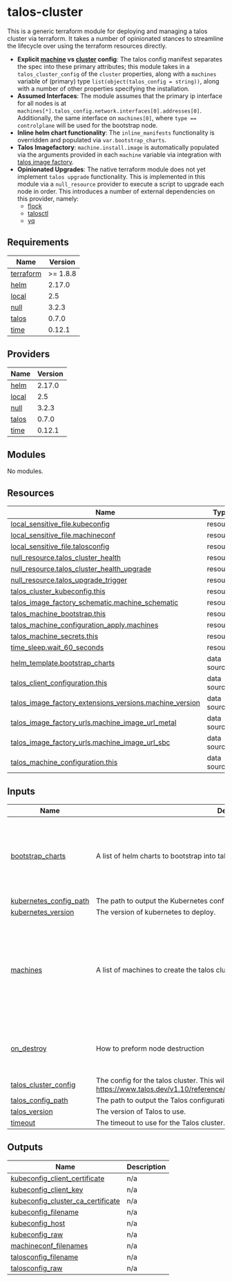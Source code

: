 # talos-cluster

This is a generic terraform module for deploying and managing a talos cluster via terraform.  It takes a number of opinionated stances to streamline the lifecycle over using the terraform resources directly.  

* **Explicit [machine](https://www.talos.dev/v1.10/reference/configuration/v1alpha1/config/#Config.machine) vs [cluster](https://www.talos.dev/v1.10/reference/configuration/v1alpha1/config/#Config.cluster) config**: The talos config manifest separates the spec into these primary attributes; this module takes in a `talos_cluster_config` of the `cluster` properties, along with a `machines` variable of (primary) type `list(object(talos_config = string))`, along with a number of other properties specifying the installation.
* **Assumed Interfaces**: The module assumes that the primary ip interface for all nodes is at `machines[*].talos_config.network.interfaces[0].addresses[0]`.  Additionally, the same interface on `machines[0]`, where `type == controlplane` will be used for the bootstrap node.
* **Inline helm chart functionality**:  The `inline_manifests` functionality is overridden and populated via `var.bootstrap_charts`.
* **Talos Imagefactory**: `machine.install.image` is automatically populated via the arguments provided in each `machine` variable via integration with [talos image factory](https://factory.talos.dev/).
* **Opinionated Upgrades**: The native terraform module does not yet implement `talos upgrade` functionality.  This is implemented in this module via a `null_resource` provider to execute a script to upgrade each node in order.  This introduces a number of external dependencies on this provider, namely:
  * [flock](https://www.man7.org/linux/man-pages/man2/flock.2.html)
  * [talosctl]()
  * [yq]()

<!-- BEGIN_TF_DOCS -->
## Requirements

| Name | Version |
|------|---------|
| <a name="requirement_terraform"></a> [terraform](#requirement\_terraform) | >= 1.8.8 |
| <a name="requirement_helm"></a> [helm](#requirement\_helm) | 2.17.0 |
| <a name="requirement_local"></a> [local](#requirement\_local) | 2.5 |
| <a name="requirement_null"></a> [null](#requirement\_null) | 3.2.3 |
| <a name="requirement_talos"></a> [talos](#requirement\_talos) | 0.7.0 |
| <a name="requirement_time"></a> [time](#requirement\_time) | 0.12.1 |

## Providers

| Name | Version |
|------|---------|
| <a name="provider_helm"></a> [helm](#provider\_helm) | 2.17.0 |
| <a name="provider_local"></a> [local](#provider\_local) | 2.5 |
| <a name="provider_null"></a> [null](#provider\_null) | 3.2.3 |
| <a name="provider_talos"></a> [talos](#provider\_talos) | 0.7.0 |
| <a name="provider_time"></a> [time](#provider\_time) | 0.12.1 |

## Modules

No modules.

## Resources

| Name | Type |
|------|------|
| [local_sensitive_file.kubeconfig](https://registry.terraform.io/providers/hashicorp/local/2.5/docs/resources/sensitive_file) | resource |
| [local_sensitive_file.machineconf](https://registry.terraform.io/providers/hashicorp/local/2.5/docs/resources/sensitive_file) | resource |
| [local_sensitive_file.talosconfig](https://registry.terraform.io/providers/hashicorp/local/2.5/docs/resources/sensitive_file) | resource |
| [null_resource.talos_cluster_health](https://registry.terraform.io/providers/hashicorp/null/3.2.3/docs/resources/resource) | resource |
| [null_resource.talos_cluster_health_upgrade](https://registry.terraform.io/providers/hashicorp/null/3.2.3/docs/resources/resource) | resource |
| [null_resource.talos_upgrade_trigger](https://registry.terraform.io/providers/hashicorp/null/3.2.3/docs/resources/resource) | resource |
| [talos_cluster_kubeconfig.this](https://registry.terraform.io/providers/siderolabs/talos/0.7.0/docs/resources/cluster_kubeconfig) | resource |
| [talos_image_factory_schematic.machine_schematic](https://registry.terraform.io/providers/siderolabs/talos/0.7.0/docs/resources/image_factory_schematic) | resource |
| [talos_machine_bootstrap.this](https://registry.terraform.io/providers/siderolabs/talos/0.7.0/docs/resources/machine_bootstrap) | resource |
| [talos_machine_configuration_apply.machines](https://registry.terraform.io/providers/siderolabs/talos/0.7.0/docs/resources/machine_configuration_apply) | resource |
| [talos_machine_secrets.this](https://registry.terraform.io/providers/siderolabs/talos/0.7.0/docs/resources/machine_secrets) | resource |
| [time_sleep.wait_60_seconds](https://registry.terraform.io/providers/hashicorp/time/0.12.1/docs/resources/sleep) | resource |
| [helm_template.bootstrap_charts](https://registry.terraform.io/providers/hashicorp/helm/2.17.0/docs/data-sources/template) | data source |
| [talos_client_configuration.this](https://registry.terraform.io/providers/siderolabs/talos/0.7.0/docs/data-sources/client_configuration) | data source |
| [talos_image_factory_extensions_versions.machine_version](https://registry.terraform.io/providers/siderolabs/talos/0.7.0/docs/data-sources/image_factory_extensions_versions) | data source |
| [talos_image_factory_urls.machine_image_url_metal](https://registry.terraform.io/providers/siderolabs/talos/0.7.0/docs/data-sources/image_factory_urls) | data source |
| [talos_image_factory_urls.machine_image_url_sbc](https://registry.terraform.io/providers/siderolabs/talos/0.7.0/docs/data-sources/image_factory_urls) | data source |
| [talos_machine_configuration.this](https://registry.terraform.io/providers/siderolabs/talos/0.7.0/docs/data-sources/machine_configuration) | data source |

## Inputs

| Name | Description | Type | Default | Required |
|------|-------------|------|---------|:--------:|
| <a name="input_bootstrap_charts"></a> [bootstrap\_charts](#input\_bootstrap\_charts) | A list of helm charts to bootstrap into talos via inline\_manifests. | <pre>list(object({<br/>    repository = string<br/>    chart      = string<br/>    name       = string<br/>    version    = string<br/>    namespace  = string<br/>    values     = string<br/>  }))</pre> | `[]` | no |
| <a name="input_kubernetes_config_path"></a> [kubernetes\_config\_path](#input\_kubernetes\_config\_path) | The path to output the Kubernetes configuration file. | `string` | `"~/.kube"` | no |
| <a name="input_kubernetes_version"></a> [kubernetes\_version](#input\_kubernetes\_version) | The version of kubernetes to deploy. | `string` | n/a | yes |
| <a name="input_machines"></a> [machines](#input\_machines) | A list of machines to create the talos cluster from. | <pre>list(object({<br/>    talos_config      = string # https://www.talos.dev/v1.10/reference/configuration/v1alpha1/config/#Config.machine<br/>    extensions        = optional(list(string), [])<br/>    extra_kernel_args = optional(list(string), [])<br/>    secureboot        = optional(bool, false)<br/>    architecture      = optional(string, "amd64")<br/>    platform          = optional(string, "metal")<br/>    sbc               = optional(string, "")<br/>  }))</pre> | n/a | yes |
| <a name="input_on_destroy"></a> [on\_destroy](#input\_on\_destroy) | How to preform node destruction | <pre>object({<br/>    graceful = string<br/>    reboot   = string<br/>    reset    = string<br/>  })</pre> | <pre>{<br/>  "graceful": false,<br/>  "reboot": true,<br/>  "reset": true<br/>}</pre> | no |
| <a name="input_talos_cluster_config"></a> [talos\_cluster\_config](#input\_talos\_cluster\_config) | The config for the talos cluster.  This will be applied to each controlplane node. See: https://www.talos.dev/v1.10/reference/configuration/v1alpha1/config/#Config.cluster | `string` | n/a | yes |
| <a name="input_talos_config_path"></a> [talos\_config\_path](#input\_talos\_config\_path) | The path to output the Talos configuration file. | `string` | `"~/.talos"` | no |
| <a name="input_talos_version"></a> [talos\_version](#input\_talos\_version) | The version of Talos to use. | `string` | n/a | yes |
| <a name="input_timeout"></a> [timeout](#input\_timeout) | The timeout to use for the Talos cluster. | `string` | `"10m"` | no |

## Outputs

| Name | Description |
|------|-------------|
| <a name="output_kubeconfig_client_certificate"></a> [kubeconfig\_client\_certificate](#output\_kubeconfig\_client\_certificate) | n/a |
| <a name="output_kubeconfig_client_key"></a> [kubeconfig\_client\_key](#output\_kubeconfig\_client\_key) | n/a |
| <a name="output_kubeconfig_cluster_ca_certificate"></a> [kubeconfig\_cluster\_ca\_certificate](#output\_kubeconfig\_cluster\_ca\_certificate) | n/a |
| <a name="output_kubeconfig_filename"></a> [kubeconfig\_filename](#output\_kubeconfig\_filename) | n/a |
| <a name="output_kubeconfig_host"></a> [kubeconfig\_host](#output\_kubeconfig\_host) | n/a |
| <a name="output_kubeconfig_raw"></a> [kubeconfig\_raw](#output\_kubeconfig\_raw) | n/a |
| <a name="output_machineconf_filenames"></a> [machineconf\_filenames](#output\_machineconf\_filenames) | n/a |
| <a name="output_talosconfig_filename"></a> [talosconfig\_filename](#output\_talosconfig\_filename) | n/a |
| <a name="output_talosconfig_raw"></a> [talosconfig\_raw](#output\_talosconfig\_raw) | n/a |
<!-- END_TF_DOCS -->